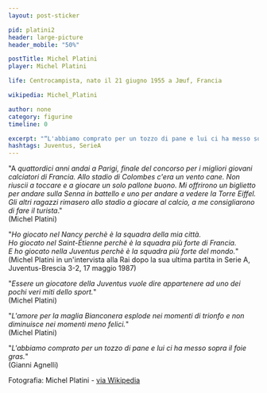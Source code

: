 ```yaml
---
layout: post-sticker

pid: platini2
header: large-picture
header_mobile: "50%"

postTitle: Michel Platini
player: Michel Platini

life: Centrocampista, nato il 21 giugno 1955 a Jœuf, Francia

wikipedia: Michel_Platini

author: none
category: figurine
timeline: 0

excerpt: "“L'abbiamo comprato per un tozzo di pane e lui ci ha messo sopra il foie gras.” (Gianni Agnelli)"
hashtags: Juventus, SerieA
---
```

"A _quattordici anni andai a Parigi, finale del concorso per i migliori giovani calciatori di Francia. Allo stadio di Colombes c'era un vento cane. Non riuscii a toccare e a giocare un solo pallone buono. Mi offrirono un biglietto per andare sulla Senna in battello e uno per andare a vedere la Torre Eiffel. Gli altri ragazzi rimasero allo stadio a giocare al calcio, a me consigliarono di fare il turista_."  
(Michel Platini)

"_Ho giocato nel Nancy perchè è la squadra della mia città.  
Ho giocato nel Saint-Étienne perchè è la squadra più forte di Francia.  
E ho giocato nella Juventus perchè è la squadra più forte del mondo._"  
(Michel Platini in un'intervista alla Rai dopo la sua ultima partita in Serie A, Juventus-Brescia 3-2, 17 maggio 1987)

"_Essere un giocatore della Juventus vuole dire appartenere ad uno dei pochi veri miti dello sport._"  
(Michel Platini)

"_L'amore per la maglia Bianconera esplode nei momenti di trionfo e non diminuisce nei momenti meno felici._"  
(Michel Platini)

"_L'abbiamo comprato per un tozzo di pane e lui ci ha messo sopra il foie gras._"  
(Gianni Agnelli)


<div class="post-disclaimer">Fotografia: Michel Platini - <a href="https://it.wikipedia.org/w/index.php?curid=3308293" title="Michel Platini" target="_blank">via Wikipedia</a></div>

